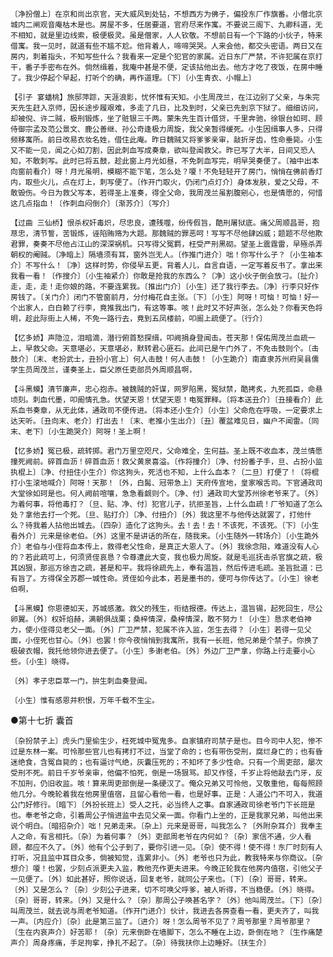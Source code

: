 <!-- { "loadSidebar": true } -->
    〔净扮僧上〕在京和尚出京官，天大威风到处钻，不想西方为佛子，偏投东厂作旗番。小僧北京城内二闸观音庵枯木是也。房屋不多，任居要道，官府尽来作寓。不要说三阁下、九卿科道，无不相知，就是里边线索，极便极灵。虽是僧家，人人钦敬。不想前日有一个下路的小伙子，特来借寓。我一见时，就道有些不尴不尬。他背着人，啼啼哭哭。人来会他，都交头密语。两日又在房内，刺着指头，不知写些什么？我看来一定是个犯官的家属。近日东厂严禁，不许犯属在京打干，番子手密布在外。倘然缉着，我庵中甚是不便，定该拈他出去。他方才吃了夜饭，在房中睡了。我少停起个早起，打听个的确，再作道理。〔下〕〔小生青衣、小帽上〕

    【引子 宴蟠桃】旅邸萍踪，天涯浪影，忧怀惟有天知。小生周茂兰，在江边别了父亲，与朱完天先生赶入京师，因长途步履艰难，多走了几日，比及到时，父亲已先到京下狱了。细细访问，却被倪、许二贼，极刑锻炼，坐了赃银三千两。蒙朱先生百计借贷，千里奔驰，徐银台如珂、顾侍御宗孟及范公景文、鹿公善继、孙公奇逢极力周旋，我父亲暂得缓死。小生因缉事人多，只得频移寓所。前日改易衣妆名姓，借住此庵。昨日魏贼又将爹爹亲审，敲折牙齿，性命垂毙。小生又不能一见，闻之心如刀割，因此刺血写成奏章，欲叫登闻救父。昨已写了大半，日间又恐人知，不敢刺写。此时已将五鼓，趁此窗上月光如昼，不免刺血写完，明早哭奏便了。〔袖中出本向窗前看介〕呀！月光虽明，模糊不能下笔，怎么处？嗄！不免轻轻开了房门，悄悄在佛前香灯内，取些火儿，点在灯上，刺写便了。〔作开门取火，仍闭门点灯介〕身体发肤，爱之父母，不敢毁伤。今日为救父写本，若得圣上准奏，得全父命，我周茂兰虽割腹剜心，也是情愿的，何惜这几点指血！〔作刺血闷倒介〕〔渐苏介〕〔写介〕

    【过曲 三仙桥】恨杀权奸毒炽，尽忠良，遭残噬，纷传假旨，酷刑屠狱底。痛父周顺昌哥，抱荩忠，清节誓，苦锻炼，诬陷贿赂为大题。那魏贼的罪恶呵！写写不尽他肆凶威；题题不尽他欺君罪，奏奏不尽他占江山的深深祸机。只写得父冤羁，枉受严刑黑砌。望圣上震霆雷，早殛杀弄朝权的阉贼。〔净暗上〕隔墙须有耳，窗外岂无人。〔作推门进介〕咄！你写什么子？〔小生袖本介〕不写什么！〔净〕这样时势，你侵早五更，背着人儿，自言自语，一定写着反书了。拿出来我看一看！〔作搜介〕〔小生袖紧介〕你敢是抢我的东西么？〔净〕这小伙子倒会放刁。〔扯介〕走，走，走！走你娘的路，不要连累我。〔推出门介〕〔小生〕还了我行李去。〔净〕行李只好作房钱了。〔关门介〕闭门不管窗前月，分付梅花自主张。〔下〕〔小生〕阿呀！可恼！可恼！好一个出家人，白白赖了行李，竟推我出门，有这等事。咳！此时又不好声张，怎么处？你看天色将明，趁此际街上人稀，不免一路行去，竟到五凤楼前，叩阍上疏便了。〔行介〕

    【忆多娇】声隐泣，泪暗滴，潜行俯首愁探缉，叩阙捐身登闻击。苍天那！保佑周茂兰血疏一上，早救父命。天意堪必，天意堪必，默转君心匪石。此间已是午门外了，不免击鼓则个。〔击鼓介〕〔末、老扮武士，丑扮小官上〕何人击鼓！何人击鼓！〔小生跪介〕南直隶苏州府吴县儒学生员周茂兰，谨奏圣上，臣父原任吏部员外周顺昌啊，

    【斗黑蟆】清节廉声，忠心抱赤。被魏贼的奸谋，网罗陷黑，冤狱禁，酷拷炙，九死孤臣，命悬顷刻。刺血代墨，叩阍情孔急。伏望天恩！伏望天恩！电冤罪释。〔将本送丑介〕〔丑接看介〕此系血书奏章，从无此体，通政司不便传进。〔将本还小生介〕〔小生〕父命危在呼吸，一定要求上达天听。〔丑向末、老介〕打出去！〔末、老推小生出介〕〔丑〕覆盆难见日，幽户不闻雷。〔同末、老下〕〔小生跪哭介〕阿呀！圣上啊！

    【忆多娇】冤已极，疏转掷。君门万里空咫尺，父命难全，生何益。圣上既不收血本，茂兰情愿撞死阙前。碎首血沥！碎首血沥！救父黄泉喜溢。〔作将撞介〕〔净、付扮番子手，旦、占扮小监执棍上〕〔净、付扭住小生介〕你这狗头，死活也不知，上什么血本？〔二旦〕打便了！〔将棍打小生滚地喊介〕阿呀！天那！〔外，白髯、冠带急上〕天府传宣地，皇家喉舌司。下官通政司大堂徐如珂是也。何人阙前喧嚷，急急看觑则个。〔净、付〕通政司大堂苏州徐老爷来了。〔外〕为着何事，将他毒打？〔旦、贴、净、付〕犯官儿子，抗拒圣旨，上什么血疏！厂爷知道了怎么处？拿他去打一个死。〔旦、贴打介〕〔净、付扭介〕〔外〕我这里不与他传达就罢了，打他什么？待我着人拈他出城去。〔四杂〕造化了这狗头。去！去！去！不该死，不该死。〔下〕〔小生看外介〕元来是徐老伯。〔外〕这里不是讲话的所在，随我来。〔小生随外一转场介〕〔小生跪外介〕老伯与小侄将血本传上，救得老父性命，是真正大恩人了。〔外〕我徐念阳，难道没有人心的？若此疏可上，何须贤侄哀恳？令尊遭此大变，我也极力周旋。就是毛巡抚击杀官旗之疏，极其凶狠，那巡方徐吉之疏，甚是和平。我将徐疏先上，奉有温旨，然后传进毛疏。圣旨批道：已有旨了。方得保全苏郡一城性命。贤侄如今此本，若是墨书的，便可与你传达了。〔小生〕徐老伯啊，

    【斗黑蟆】你恩德如天，苏城感激。救父的残生，衔结报德。传达上，温旨锡，起死回生，尽公卵翼。〔外〕权奸焰赫，满朝俱战栗；桑梓情深，桑梓情深，敢不努力！〔小生〕恳求老伯神力，使小侄得见老父一面。〔外〕厂卫严禁，犯属不许入监，怎生去得？〔小生〕若得一见父面，小侄死也甘心。〔外〕也罢！你今夜悄悄到我寓所，我有一长班，他兄弟是个禁子。你换了极破衣帽，我托他领你进去便了。〔小生〕多谢老伯。〔外〕外边厂卫严拿，你路上行走要小心些。〔小生〕晓得。

    〔外〕孝子忠臣萃一门，拚生刺血奏登闻。

    〔小生〕惟有感恩并积恨，万年千载不生尘。

●第十七折  囊首

    〔杂扮禁子上〕虎头门里偷生少，枉死城中冤鬼多。自家镇府司禁子是也。目今司中人犯，惨不过是东林一案。可怜那些官儿也有拷打不过，当堂了命的；也有带伤受刑，腐烂身亡的；也有昏迷绝食，含冤自毙的；也有逼讨气绝，灰囊压死的；不知坏了多少性命。只有一个周吏部，屡次受刑不死。前日千岁爷亲审，他偏不怕死，倒是一场狠骂。却又作怪，千岁止将他敲去门牙，反不加刑，仍旧收监。咳！算来周吏部倒是一条硬汉了。俺众兄弟又可怜他，又敬重他，每每照顾他几分。今晚轮着我在他房里值宿，且留心看他一看，也是好事。正是：人道公门不可入，我道公门好修行。〔暗下〕〔外扮长班上〕受人之托，必当终人之事。自家通政司徐老爷门下长班是也。奉老爷之命，引着周公子悄进监中去见父亲一面。你看门上坐的，正是我家兄弟，叫他出来说个明白。〔暗招杂介〕咄！兄弟走来。〔杂上〕元来是哥哥，叫我怎么？〔外附杂耳介〕我奉主人之命，有言相托。〔杂〕为着何事？〔外〕吏部周老爷在内何如？〔杂〕家信不通，少人看顾，都应不久了。〔外〕他有个公子到了，要你引进一见。〔杂〕使不得！使不得！东厂时刻有人打听，况且监中耳目众多，倘被知觉，连累非小。〔外〕老爷也只为此，教我特来与你商议。〔杂想介〕嗄！也罢，少刻点派更夫入监，教他充作更夫进来。今晚正轮我在他房内值宿，引他父子一见便了。〔外〕如此甚好，照你说话，回复老爷，就同公子来也。〔下〕〔杂〕哥哥，转来。〔外〕又是怎么？〔杂〕少刻公子进来，切不可唤父呼爹，被人听得，不当稳便。〔外〕晓得。〔杂〕哥哥，转来。〔外〕又是什么？〔杂〕那周公子唤甚名字？〔外〕他叫周茂兰。〔下〕〔杂〕叫周茂兰，就去说与周老爷知道。〔作开门进介〕伙计，我进去各房查看一看，更夫齐了，叫我一声。〔内应介〕〔杂〕此是第三监了。〔进介〕呀！怎么周爷不见了？周爷那里？周爷那里？〔生在内哀声介〕好苦耶！〔杂〕元来倒卧在墙脚下，怎么不睡在上边，卧倒在地？〔生作痛楚声介〕周身疼痛，手足拘挛，挣扎不起了。〔杂〕待我扶你上边睡好。〔扶生介〕

